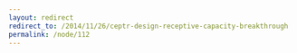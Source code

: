 ```yaml
---
layout: redirect
redirect_to: /2014/11/26/ceptr-design-receptive-capacity-breakthrough
permalink: /node/112
---
```

